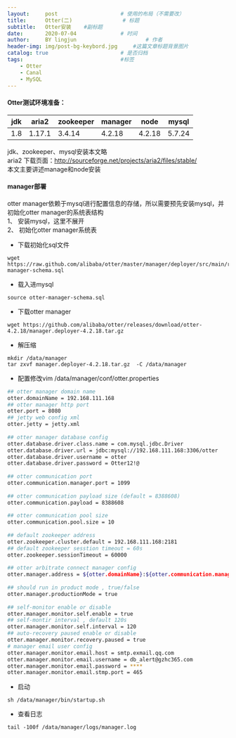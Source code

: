 ```yaml
---
layout:     post   				    # 使用的布局（不需要改）
title:      Otter(二) 				# 标题 
subtitle:   Otter安装    #副标题
date:       2020-07-04 				# 时间
author:     BY lingjun						# 作者
header-img: img/post-bg-keybord.jpg 	#这篇文章标题背景图片
catalog: true 						# 是否归档
tags:								#标签
    - Otter
    - Canal
    - MySQL
---
```


#### Otter测试环境准备：

|jdk|aria2|zookeeper|manager|node|mysql|
|--|--|--|--|--|--|
|1.8|1.17.1|3.4.14|4.2.18|4.2.18|5.7.24|

jdk、zookeeper、mysql安装本文略<br />
aria2 下载页面：<http://sourceforge.net/projects/aria2/files/stable/> <br />
本文主要讲述manage和node安装

#### manager部署
otter manager依赖于mysql进行配置信息的存储，所以需要预先安装mysql，并初始化otter manager的系统表结构<br />
1、 安装mysql，这里不展开<br />
2、 初始化otter manager系统表
- 下载初始化sql文件
```
wget https://raw.github.com/alibaba/otter/master/manager/deployer/src/main/resources/sql/otter-manager-schema.sql
```
- 载入进mysql
```
source otter-manager-schema.sql
```
- 下载otter manager
```
wget https://github.com/alibaba/otter/releases/download/otter-4.2.18/manager.deployer-4.2.18.tar.gz
```
- 解压缩
```
mkdir /data/manager
tar zxvf manager.deployer-4.2.18.tar.gz  -C /data/manager
```
- 配置修改vim /data/manager/conf/otter.properties<br />
```bash
## otter manager domain name
otter.domainName = 192.168.111.168
## otter manager http port
otter.port = 8080
## jetty web config xml
otter.jetty = jetty.xml
 
## otter manager database config
otter.database.driver.class.name = com.mysql.jdbc.Driver
otter.database.driver.url = jdbc:mysql://192.168.111.168:3306/otter
otter.database.driver.username = otter
otter.database.driver.password = Otter12!@
 
## otter communication port
otter.communication.manager.port = 1099
 
## otter communication payload size (default = 8388608)
otter.communication.payload = 8388608
 
## otter communication pool size
otter.communication.pool.size = 10
 
## default zookeeper address
otter.zookeeper.cluster.default = 192.168.111.168:2181
## default zookeeper sesstion timeout = 60s
otter.zookeeper.sessionTimeout = 60000
 
## otter arbitrate connect manager config
otter.manager.address = ${otter.domainName}:${otter.communication.manager.port}
 
## should run in product mode , true/false
otter.manager.productionMode = true
 
## self-monitor enable or disable
otter.manager.monitor.self.enable = true
## self-montir interval , default 120s
otter.manager.monitor.self.interval = 120
## auto-recovery paused enable or disable
otter.manager.monitor.recovery.paused = true
# manager email user config
otter.manager.monitor.email.host = smtp.exmail.qq.com
otter.manager.monitor.email.username = db_alert@gzhc365.com
otter.manager.monitor.email.password = ****
otter.manager.monitor.email.stmp.port = 465
```

- 启动
``` 
sh /data/manager/bin/startup.sh
```
- 查看日志
```
tail -100f /data/manager/logs/manager.log
```

